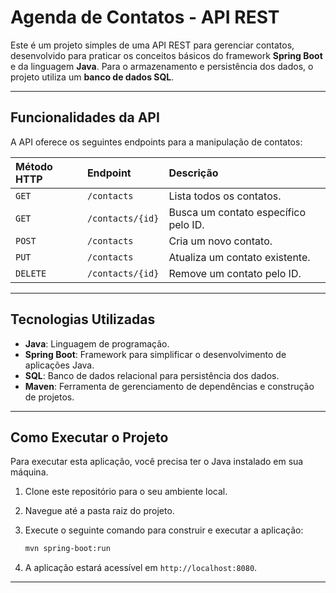 # Agenda de Contatos - API REST

Este é um projeto simples de uma API REST para gerenciar contatos, desenvolvido para praticar os conceitos básicos do framework **Spring Boot** e da linguagem **Java**. Para o armazenamento e persistência dos dados, o projeto utiliza um **banco de dados SQL**.

-----

## Funcionalidades da API

A API oferece os seguintes endpoints para a manipulação de contatos:

| Método HTTP | Endpoint           | Descrição                                 |
| :---------- | :----------------- | :---------------------------------------- |
| `GET`       | `/contacts`        | Lista todos os contatos.                  |
| `GET`       | `/contacts/{id}`   | Busca um contato específico pelo ID.      |
| `POST`      | `/contacts`        | Cria um novo contato.                     |
| `PUT`       | `/contacts`        | Atualiza um contato existente.            |
| `DELETE`    | `/contacts/{id}`   | Remove um contato pelo ID.                |

-----
## Tecnologias Utilizadas

- **Java**: Linguagem de programação.
- **Spring Boot**: Framework para simplificar o desenvolvimento de aplicações Java.
- **SQL**: Banco de dados relacional para persistência dos dados.
- **Maven**: Ferramenta de gerenciamento de dependências e construção de projetos.

-----

## Como Executar o Projeto

Para executar esta aplicação, você precisa ter o Java instalado em sua máquina.

1.  Clone este repositório para o seu ambiente local.

2.  Navegue até a pasta raiz do projeto.

3.  Execute o seguinte comando para construir e executar a aplicação:

    ```bash
    mvn spring-boot:run
    ```

4.  A aplicação estará acessível em `http://localhost:8080`.

-----

